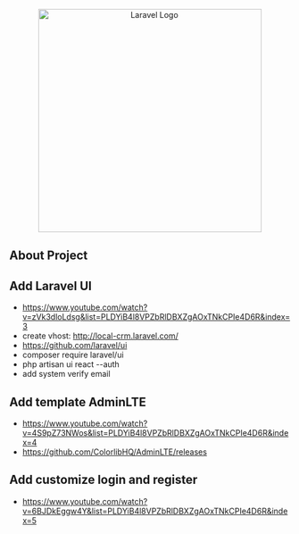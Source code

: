 <p align="center"><a href="https://laravel.com" target="_blank"><img src="https://raw.githubusercontent.com/laravel/art/master/logo-lockup/5%20SVG/2%20CMYK/1%20Full%20Color/laravel-logolockup-cmyk-red.svg" width="400" alt="Laravel Logo"></a></p>

## About Project

## Add Laravel UI

-   https://www.youtube.com/watch?v=zVk3dloLdsg&list=PLDYiB4l8VPZbRlDBXZgAOxTNkCPIe4D6R&index=3
-   create vhost: http://local-crm.laravel.com/
-   https://github.com/laravel/ui
-   composer require laravel/ui
-   php artisan ui react --auth
-   add system verify email

## Add template AdminLTE

-   https://www.youtube.com/watch?v=4S9pZ73NWos&list=PLDYiB4l8VPZbRlDBXZgAOxTNkCPIe4D6R&index=4
-   https://github.com/ColorlibHQ/AdminLTE/releases

## Add customize login and register

-   https://www.youtube.com/watch?v=6BJDkEggw4Y&list=PLDYiB4l8VPZbRlDBXZgAOxTNkCPIe4D6R&index=5
